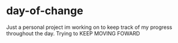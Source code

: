 # day-of-change
Just a personal project im working on to keep track of my progress throughout the day. Trying to KEEP MOVING FOWARD
